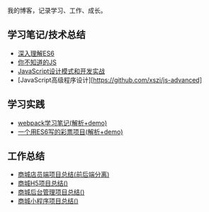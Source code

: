 我的博客，记录学习、工作、成长。

## 学习笔记/技术总结

* [深入理解ES6](https://github.com/xszi/ES6)
* [你不知道的JS](https://github.com/xszi/you-dont-kown-js)
* [JavaScript设计模式和开发实战](https://github.com/xszi/js-design-mode)
* [JavaScript高级程序设计][https://github.com/xszi/js-advanced]

## 学习实践

* [webpack学习笔记(解析+demo)](https://github.com/xszi/webpack-demo)
* [一个用ES6写的彩票项目(解析+demo)](https://github.com/xszi/ES6-lottery)


## 工作总结

* [商城店员端项目总结(前后端分离)](https://github.com/xszi/blog/blob/master/work/clerk.md)
* [商城H5项目总结()](https://github.com/xszi/blog/)
* [商城后台管理项目总结()](https://github.com/xszi/blog/)
* [商城小程序项目总结()](https://github.com/xszi/blog/)

